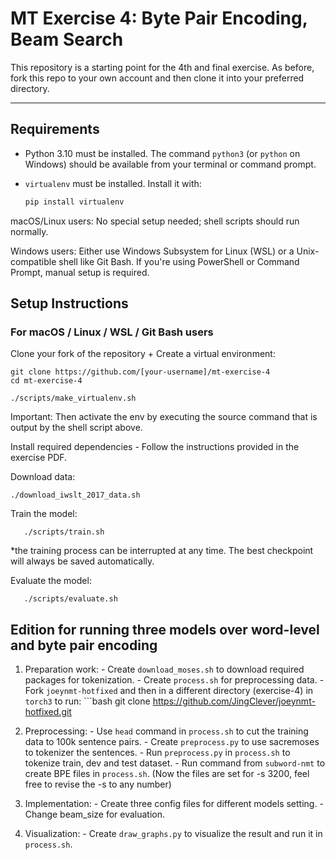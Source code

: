 # MT Exercise 4: Byte Pair Encoding, Beam Search

This repository is a starting point for the 4th and final exercise. As before, fork this repo to your own account and then clone it into your preferred directory.

---

## Requirements

- Python 3.10 must be installed. The command `python3` (or `python` on Windows) should be available from your terminal or command prompt.
- `virtualenv` must be installed. Install it with:

  ```bash
  pip install virtualenv

macOS/Linux users: No special setup needed; shell scripts should run normally.

Windows users: Either use Windows Subsystem for Linux (WSL) or a Unix-compatible shell like Git Bash.
If you're using PowerShell or Command Prompt, manual setup is required.

## Setup Instructions

### For macOS / Linux / WSL / Git Bash users

Clone your fork of the repository + Create a virtual environment:
   ```
   git clone https://github.com/[your-username]/mt-exercise-4
   cd mt-exercise-4 

   ```
    ./scripts/make_virtualenv.sh

Important: Then activate the env by executing the source command that is output by the shell script above.


Install required dependencies - Follow the instructions provided in the exercise PDF.

Download data:

    ./download_iwslt_2017_data.sh


Train the model:

       ./scripts/train.sh

*the training process can be interrupted at any time. The best checkpoint will always be saved automatically.

Evaluate the model:

       ./scripts/evaluate.sh

## Edition for running three models over word-level and byte pair encoding
1) Preparation work:
       - Create `download_moses.sh` to download required packages for tokenization.
       - Create `process.sh` for preprocessing data.
       - Fork `joeynmt-hotfixed` and then in a different directory (exercise-4) in `torch3` to run:
              ```bash
              git clone https://github.com/JingClever/joeynmt-hotfixed.git

2) Preprocessing:
       - Use `head` command in `process.sh` to cut the training data to 100k sentence pairs.
       - Create `preprocess.py` to use sacremoses to tokenizer the sentences.
       - Run `preprocess.py` in `process.sh` to tokenize train, dev and test dataset.
       - Run command from `subword-nmt` to create BPE files in `process.sh`. (Now the files are set for -s 3200, feel free to revise the -s to any number)
3) Implementation:
       - Create three config files for different models setting.
       - Change beam_size for evaluation.
4) Visualization:
       - Create `draw_graphs.py` to visualize the result and run it in `process.sh`.
       


